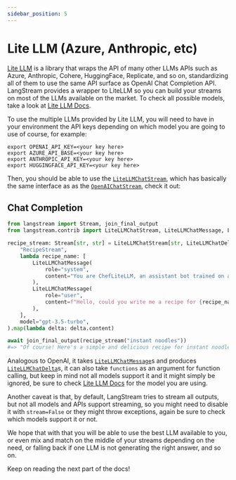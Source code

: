 ```yaml
---
sidebar_position: 5
---
```


# Lite LLM (Azure, Anthropic, etc)

[Lite LLM](https://github.com/BerriAI/litellm) is a library that wraps the API of many other LLMs APIs such as Azure, Anthropic, Cohere, HuggingFace, Replicate, and so on, standardizing all of them to use the same API surface as OpenAI Chat Completion API. LangStream provides a wrapper to LiteLLM so you can build your streams on most of the LLMs available on the market. To check all possible models, take a look at [Lite LLM Docs](https://docs.litellm.ai/docs/completion/supported).

To use the multiple LLMs provided by Lite LLM, you will need to have in your environment the API keys depending on which model you are going to use of course, for example:

```
export OPENAI_API_KEY=<your key here>
export AZURE_API_BASE=<your key here>
export ANTHROPIC_API_KEY=<your key here>
export HUGGINGFACE_API_KEY=<your key here>
```

Then, you should be able to use the [`LiteLLMChatStream`](pathname:///reference/langstream/contrib/index.html#langstream.contrib.LiteLLMChatStream), which has basically the same interface as as the [`OpenAIChatStream`](pathname:///reference/langstream/contrib/index.html#langstream.contrib.OpenAIChatStream), check it out:

## Chat Completion

```python
from langstream import Stream, join_final_output
from langstream.contrib import LiteLLMChatStream, LiteLLMChatMessage, LiteLLMChatDelta

recipe_stream: Stream[str, str] = LiteLLMChatStream[str, LiteLLMChatDelta](
    "RecipeStream",
    lambda recipe_name: [
        LiteLLMChatMessage(
            role="system",
            content="You are ChefLiteLLM, an assistant bot trained on all culinary knowledge of world's most proeminant Michelin Chefs",
        ),
        LiteLLMChatMessage(
            role="user",
            content=f"Hello, could you write me a recipe for {recipe_name}?",
        ),
    ],
    model="gpt-3.5-turbo",
).map(lambda delta: delta.content)

await join_final_output(recipe_stream("instant noodles"))
#=> "Of course! Here's a simple and delicious recipe for instant noodles:\n\nIngredients:\n- 1 packet of instant noodles (your choice of flavor)\n- 2 cups of water\n- 1 tablespoon of vegetable oil\n- 1 small onion, thinly sliced\n- 1 clove of garlic, minced\n- 1 small carrot, julienned\n- 1/2 cup of sliced mushrooms\n- 1/2 cup of shredded cabbage\n- 2 tablespoons of soy sauce\n- 1 teaspoon of sesame oil\n- Optional toppings: sliced green onions, boiled egg, cooked chicken or shrimp, chili flakes\n\nInstructions:\n1. In a medium-sized pot, bring the water to a boil. Add the instant noodles and cook according to the package instructions until they are al dente. Drain and set aside.\n\n2. In the same pot, heat the vegetable oil over medium heat. Add the sliced onion and minced garlic, and sauté until they become fragrant and slightly caramelized.\n\n3. Add the julienned carrot, sliced mushrooms, and shredded cabbage to the pot. Stir-fry for a few minutes until the vegetables are slightly softened.\n\n4. Add the cooked instant noodles to the pot and toss them with the vegetables.\n\n5. In a small bowl, mix together the soy sauce and sesame oil. Pour this mixture over the noodles and vegetables, and toss everything together until well combined.\n\n6. Cook for an additional 2-3 minutes, stirring occasionally, to allow the flavors to meld together.\n\n7. Remove the pot from heat and divide the noodles into serving bowls. Top with your desired toppings such as sliced green onions, boiled egg, cooked chicken or shrimp, and chili flakes.\n\n8. Serve the instant noodles hot and enjoy!\n\nFeel free to customize this recipe by adding your favorite vegetables or protein. Enjoy your homemade instant noodles!"
```

Analogous to OpenAI, it takes [`LiteLLMChatMessage`](pathname:///reference/langstream/contrib/index.html#langstream.contrib.LiteLLMChatMessage)s and produces [`LiteLLMChatDelta`](pathname:///reference/langstream/contrib/index.html#langstream.contrib.LiteLLMChatDelta)s, it can also take `functions` as an argument for function calling, but keep in mind not all models support it and it might simply be ignored, be sure to check [Lite LLM Docs](https://docs.litellm.ai/docs/completion/supported) for the model you are using.

Another caveat is that, by default, LangStream tries to stream all outputs, but not all models and APIs support streaming, so you might need to disable it with `stream=False` or they might throw exceptions, again be sure to check which models support it or not.

We hope that with that you will be able to use the best LLM available to you, or even mix and match on the middle of your streams depending on the need, or falling back if one LLM is not generating the right answer, and so on.

Keep on reading the next part of the docs!